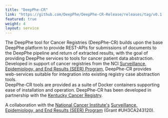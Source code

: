```yaml
---
title: "DeepPhe-CR"
link: "https://github.com/DeepPhe/DeepPhe-CR-Release/releases/tag/v0.1.0-cr"
featured: true
weight: 4
layout: service
---
```


The DeepPhe tool for Cancer Registries (DeepPhe-CR) 
builds upon the base DeepPhe platform to provide REST-APIs 
for submissions of documents to the DeepPhe pipeline and return of extracted results,
with the goal of providing DeepPhe services to tools for cancer patient data abstraction. 
Developed in support of cancer registries from the NCI
[Surveillance, Epidemiology, and End Results (SEER) Program](https://seer.cancer.gov), 
DeepPhe-CR provides web-services suitable for integration into existing registry 
case abstraction tools.  
DeepPhe-CR tools are provided as a suite of Docker containers supporting ease
of installation and operation.
DeepPhe-CR has been developed in partnership with the 
[Kentucky Cancer Registry](https://www.kcr.uky.edu/).

A collaboration with the [National Cancer Institute's](https://www.cancer.gov)
[Surveillance, Epidemiology, and End Results (SEER) Program](https://seer.cancer.gov) 
 (Grant #UH3CA243120).
